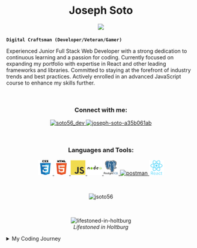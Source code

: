 <h1 align="center">Joseph Soto</h1>

<p align="center">
  <a href="https://github.com/DenverCoder1/readme-typing-svg">
    <img src="https://readme-typing-svg.demolab.com?font=BlinkMacSystemFont&weight=700&size=28&duration=2500&pause=1000&center=true&vCenter=true&width=575&separator=%3C&lines=Full+Stack+Web+Developer%3CStudent;+In+Perpetuity%3CLive.+Laugh.+Code." />
  </a>
</p>


**`Digital Craftsman (Developer/Veteran/Gamer)`**



<p align="left">
  Experienced Junior Full Stack Web Developer with a strong dedication to continuous learning and a passion for coding. Currently focused on expanding my portfolio with expertise in React and other leading frameworks and libraries. Committed to staying at the forefront of industry trends and best practices. Actively enrolled in an advanced JavaScript course to enhance my skills further.
</p>

<br>

<h3 align="center">Connect with me:</h3>

<p align="center">
  <a href="https://twitter.com/soto56_dev" target="_blank">
    <img src="https://raw.githubusercontent.com/rahuldkjain/github-profile-readme-generator/master/src/images/icons/Social/twitter.svg" alt="soto56_dev" height="30" width="40" />
  </a>
  <a href="https://linkedin.com/in/joseph-soto-a35b061ab" target="_blank">
    <img src="https://raw.githubusercontent.com/rahuldkjain/github-profile-readme-generator/master/src/images/icons/Social/linked-in-alt.svg" alt="joseph-soto-a35b061ab" height="30" width="40" />
  </a>
</p>

<br>

<h3 align="center">Languages and Tools:</h3>

<p align="center">
  <a href="https://www.w3schools.com/css/" target="_blank" rel="noreferrer">
    <img src="https://raw.githubusercontent.com/devicons/devicon/master/icons/css3/css3-original-wordmark.svg" alt="css3" width="40" height="40" />
  </a>
  <a href="https://www.w3.org/html/" target="_blank" rel="noreferrer">
    <img src="https://raw.githubusercontent.com/devicons/devicon/master/icons/html5/html5-original-wordmark.svg" alt="html5" width="40" height="40" />
  </a>
  <a href="https://developer.mozilla.org/en-US/docs/Web/JavaScript" target="_blank" rel="noreferrer">
    <img src="https://raw.githubusercontent.com/devicons/devicon/master/icons/javascript/javascript-original.svg" alt="javascript" width="40" height="40" />
  </a>
  <a href="https://nodejs.org" target="_blank" rel="noreferrer">
    <img src="https://raw.githubusercontent.com/devicons/devicon/master/icons/nodejs/nodejs-original-wordmark.svg" alt="nodejs" width="40" height="40" />
  </a>
  <a href="https://www.postgresql.org" target="_blank" rel="noreferrer">
    <img src="https://raw.githubusercontent.com/devicons/devicon/master/icons/postgresql/postgresql-original-wordmark.svg" alt="postgresql" width="40" height="40" />
  </a>
  <a href="https://postman.com" target="_blank" rel="noreferrer">
    <img src="https://www.vectorlogo.zone/logos/getpostman/getpostman-icon.svg" alt="postman" width="40" height="40" />
  </a>
  <a href="https://reactjs.org/" target="_blank" rel="noreferrer">
    <img src="https://raw.githubusercontent.com/devicons/devicon/master/icons/react/react-original-wordmark.svg" alt="react" width="40" height="40" />
  </a>
</p>

<br>

<p align="center">
  <img align="center" src="https://github-readme-stats.vercel.app/api/top-langs?username=jsoto56&show_icons=true&locale=en&layout=compact" alt="jsoto56" />
</p>

<br>

<p align="center">
  <img align="center" src="https://cdn.discordapp.com/emojis/366391836694151168.webp?size=96&quality=lossless" alt="lifestoned-in-holtburg">
  <br>
  <em>Lifestoned in Holtburg</em>
</p>

<details>
  <summary>My Coding Journey</summary>

<br>

"*Learning never stops*". A great mentor of mine, Sgt. Fransen III, once stressed this idea: that despite any achievements one might obtain in their lifetime, they should always view the world as though every day is an opportunity to learn something new. To place one's ego aside and embrace the possibilty that anyone, at anytime, can teach you something. This is a philosophy that I've diligently practiced throughout my life, not only as a young whippersnapper in the Marine Corps but even now as an older, wiser civilian. I had planned to stay and serve as long as they'd allow me until a training accident abruptly ended my military career. I'd be lying if I said I wasn't a little lost in the few years following my departure from the Corps, but with an amazing support system and a few jobs that taught me what I didn't want out of life, I found myself in a conversation with a friend who was a passionate developer. As soon as I realized how much fun I was having learning about the capabilities of coding, I was hooked. A popular coding YouTuber named Chris Sean advised me to check out a website called ZeroToMastery.com, and almost right away, I dove headfirst into the coursework. Since completing the Full Stack Web Developer course, I've committed myself to an advanced concepts JavaScript course. It has been an incredibly enjoyable experience, and like my old NCO, Sgt. Fransen, always said, *"Learning never stops"*.

